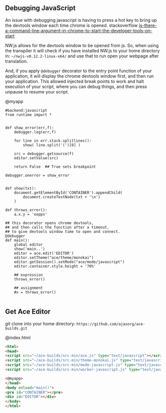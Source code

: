 Debugging JavaScript
--------------------

An issue with debugging javascript is having to press a hot key to bring up the devtools window each time chrome is opened.
stackoverflow [is-there-a-command-line-argument-in-chrome-to-start-the-developer-tools-on-start](http://stackoverflow.com/questions/5425443/is-there-a-command-line-argument-in-chrome-to-start-the-developer-tools-on-start)

NW.js allows for the devtools window to be opened from js.
So, when using the transpiler it will check if you have installed NW.js to your home directory in:
`~/nwjs-v0.12.2-linux-x64/` and use that to run open your webpage after translation.

And, if you apply `@debugger` decorator to the entry point function of your application, 
it will display the chrome devtools window first, and then run your application.
This allowed injected break points to work and halt execution of your script,
where you can debug things, and then press unpause to resume your script.

@myapp
```rusthon
#backend:javascript
from runtime import *


def show_error(err,f):
	debugger.log(err,f)

	for line in err.stack.splitlines():
		show( line.split('(')[0] )

	src = debugger.getsource(f)
	editor.setValue(src)

	return False  ## True sets breakpoint

debugger.onerror = show_error


def show(txt):
	document.getElementById('CONTAINER').appendChild(
		document.createTextNode(txt + '\n')
	)

def throws_error():
	a.x.y = 'oopps'

## this decorator opens chrome devtools, 
## and then calls the function after a timeout,
## to give devtools window time to open and connect.
@debugger
def main():
	global editor
	show('main..')
	editor = ace.edit('EDITOR')
	editor.setTheme("ace/theme/monokai")
	editor.getSession().setMode("ace/mode/javascript")
	editor.container.style.height = '70%'

	## expression
	throws_error()

	## assignment
	#x = throws_error()


```
Get Ace Editor
--------------
git clone into your home directory: `https://github.com/ajaxorg/ace-builds.git`

@index.html
```html
<html>
<head>
<script src="~/ace-builds/src-min/ace.js" type="text/javascript"></script>
<script src="~/ace-builds/src-min/theme-monokai.js" type="text/javascript"></script>
<script src="~/ace-builds/src-min/mode-javascript.js" type="text/javascript"></script>
<script src="~/ace-builds/src-min/worker-javascript.js" type="text/javascript"></script>

<@myapp>
</head>
<body onload="main()">
<pre id="CONTAINER"></pre>
<div id="EDITOR"></div>
</body>
</html>
```